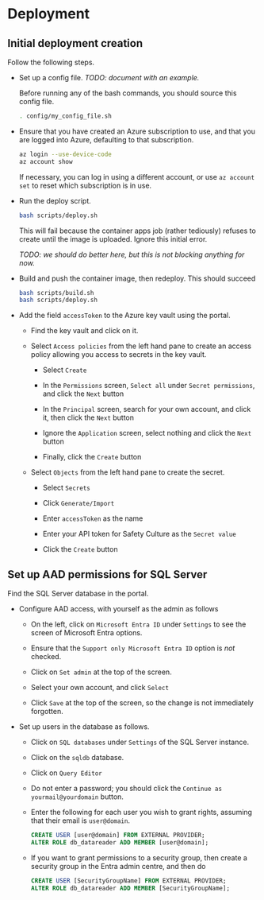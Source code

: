 # Deployment

## Initial deployment creation

Follow the following steps.

- Set up a config file. *TODO: document with an example.*


    Before running any of the bash commands, you should source this config file.

    ~~~bash
    . config/my_config_file.sh
    ~~~

- Ensure that you have created an Azure subscription to use, and that you are logged into Azure, defaulting to that subscription.

    ~~~bash
    az login --use-device-code
    az account show
    ~~~

    If necessary, you can log in using a different account, or use `az account set` to reset which subscription is in use.

- Run the deploy script.

    ~~~bash
    bash scripts/deploy.sh
    ~~~

    This will fail because the container apps job (rather tediously) refuses to create until the image is uploaded. Ignore this initial error.

    *TODO: we should do better here, but this is not blocking anything for now.*

- Build and push the container image, then redeploy. This should succeed

    ~~~bash
    bash scripts/build.sh
    bash scripts/deploy.sh
    ~~~

- Add the field `accessToken` to the Azure key vault using the portal.

    - Find the key vault and click on it.

    - Select `Access policies` from the left hand pane to create an access policy allowing you access to secrets in the key vault.

        - Select `Create`

        - In the `Permissions` screen, `Select all` under `Secret permissions`, and click the `Next` button

        - In the `Principal` screen, search for your own account, and click it, then click the `Next` button

        - Ignore the `Application` screen, select nothing and click the `Next` button

        - Finally, click the `Create` button

    - Select `Objects` from the left hand pane to create the secret.

        - Select `Secrets`

        - Click `Generate/Import`

        - Enter `accessToken` as the name

        - Enter your API token for Safety Culture as the `Secret value`

        - Click the `Create` button

## Set up AAD permissions for SQL Server

Find the SQL Server database in the portal.

- Configure AAD access, with yourself as the admin as follows

    - On the left, click on `Microsoft Entra ID` under `Settings` to see the screen of Microsoft Entra options.

    - Ensure that the `Support only Microsoft Entra ID` option is *not* checked.

    - Click on `Set admin` at the top of the screen.

    - Select your own account, and click `Select`

    - Click `Save` at the top of the screen, so the change is not immediately forgotten.

- Set up users in the database as follows.

    - Click on `SQL databases` under `Settings` of the SQL Server instance.

    - Click on the `sqldb` database.

    - Click on `Query Editor`

    - Do not enter a password; you should click the `Continue as yourmail@yourdomain` button.

    - Enter the following for each user you wish to grant rights, assuming that their email is `user@domain`.

        ```sql
        CREATE USER [user@domain] FROM EXTERNAL PROVIDER;
        ALTER ROLE db_datareader ADD MEMBER [user@domain];
        ```

    - If you want to grant permissions to a security group, then create a security group in the Entra admin centre, and then do

        ```sql
        CREATE USER [SecurityGroupName] FROM EXTERNAL PROVIDER;
        ALTER ROLE db_datareader ADD MEMBER [SecurityGroupName];
        ```
